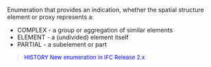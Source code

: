 ﻿Enumeration that provides an indication, whether the spatial structure element or proxy represents a:

* COMPLEX - a group or aggregation of similar elements 
* ELEMENT - a (undivided) element itself 
* PARTIAL - a subelement or part 

> <font color="#0000FF" size="-1">HISTORY New enumeration in
      IFC Release 2.x</font>
